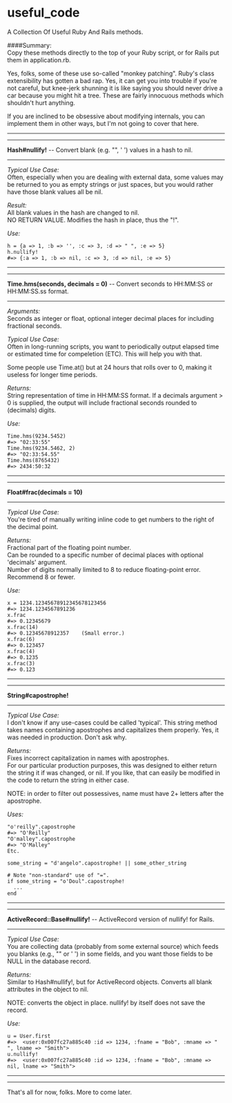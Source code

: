 # useful_code
A Collection Of Useful Ruby And Rails methods.

####Summary:  
Copy these methods directly to the top of your Ruby script, or for Rails put them in application.rb.

Yes, folks, some of these use so-called "monkey patching". Ruby's class extensibility has gotten a bad rap. Yes, it can get you into trouble if you're not careful, but knee-jerk shunning it is like saying you should never drive a car because you might hit a tree. These are fairly innocuous methods which shouldn't hurt anything.

If you are inclined to be obsessive about modifying internals, you can implement them in other ways, but I'm not going to cover that here.
  
    
****  
****  
**Hash#nullify!** -- Convert blank (e.g. "", ' ') values in a hash to nil.
****  
*Typical Use Case:*  
Often, especially when you are dealing with external data, some values may be returned to you as empty strings or just spaces, but you would rather have those blank values all be nil.

*Result:*  
All blank values in the hash are changed to nil.  
NO RETURN VALUE. Modifies the hash in place, thus the "!".  

*Use:*  

```
h = {a => 1, :b => '', :c => 3, :d => " ", :e => 5}
h.nullify!
#=> {:a => 1, :b => nil, :c => 3, :d => nil, :e => 5}
```

****  
****  
**Time.hms(seconds, decimals = 0)** -- Convert seconds to HH:MM:SS or HH:MM:SS.ss format.
****  

*Arguments:*  
Seconds as integer or float, optional integer decimal places for including fractional seconds.

*Typical Use Case:*  
Often in long-running scripts, you want to periodically output elapsed time or estimated time for compeletion (ETC). This will help you with that.

Some people use Time.at() but at 24 hours that rolls over to 0, making it useless for longer time periods.


*Returns:*  
String representation of time in HH:MM:SS format. If a decimals argument > 0 is supplied, the output will include fractional seconds rounded to (decimals) digits.

*Use:*  

```
Time.hms(9234.5452)  
#=> "02:33:55"
Time.hms(9234.5462, 2)  
#=> "02:33:54.55"
Time.hms(8765432)
#=> 2434:50:32
```  

****  
****  
**Float#frac(decimals = 10)**  
****  
*Typical Use Case:*  
You're tired of manually writing inline code to get numbers to the right of the decimal point.

*Returns:*  
Fractional part of the floating point number.  
Can be rounded to a specific number of decimal places with optional 'decimals' argument.  
Number of digits normally limited to 8 to reduce floating-point error. Recommend 8 or fewer.

*Use:*  

```
x = 1234.12345678912345678123456
#=> 1234.1234567891236
x.frac
#=> 0.12345679
x.frac(14)
#=> 0.12345678912357    (Small error.)
x.frac(6)
#=> 0.123457
x.frac(4)
#=> 0.1235
x.frac(3)
#=> 0.123
```  

****  
****  
**String#capostrophe!**
****  
*Typical Use Case:*  
I don't know if any use-cases could be called 'typical'. This string method takes names containing apostrophes and capitalizes them properly. Yes, it was needed in production. Don't ask why.

*Returns:*  
Fixes incorrect capitalization in names with apostrophes.  
For our particular production purposes, this was designed to either return the string it if was changed, or nil. If you like, that can easily be modified in the code to return the string in either case.  

NOTE: in order to filter out possessives, name must have 2+ letters after the apostrophe.

*Uses:*  

```
"o'reilly".capostrophe
#=> "O'Reilly"
"O'malley".capostrophe
#=> "O'Malley"  
Etc.

some_string = "d'angelo".capostrophe! || some_other_string

# Note "non-standard" use of "=".
if some_string = "o'Doul".capostrophe!
  ...
end
```  

****  
****  
**ActiveRecord::Base#nullify!** -- ActiveRecord version of nullify! for Rails.
****  
*Typical Use Case:*  
You are collecting data (probably from some external source) which feeds you blanks (e.g., "" or '  ') in some fields, and you want those fields to be NULL in the database record.

*Returns:*  
Similar to Hash#nullify!, but for ActiveRecord objects. Converts all blank attributes in the object to nil.

NOTE: converts the object in place. nullify! by itself does not save the record.

*Use:*  

```
u = User.first
#=>  <user:0x007fc27a885c40 :id => 1234, :fname = "Bob", :mname => " ", lname => "Smith">
u.nullify!
#=>  <user:0x007fc27a885c40 :id => 1234, :fname = "Bob", :mname => nil, lname => "Smith">

```  

****
****  
That's all for now, folks. More to come later.
